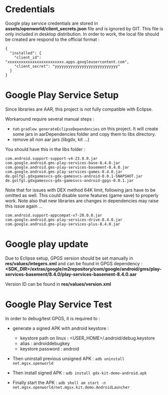 
# Credentials

Google play service credentials are stored in **assets/openworld/client_secrets.json** file and is
ignored by GIT. This file is only included in desktop distribution.
In order to work, the local file should be created are respond to the official format :

```
{
  "installed": {
    "client_id": "xxxxxxxxxxxxxxxxxxxxxxxxx.apps.googleusercontent.com",
    "client_secret": "yyyyyyyyyyyyyyyyyyyyyyyyyyyy"
  }
}
```
# Google Play Service Setup

Since libraries are AAR, this project is not fully compatible with Eclipse.

Workaround require several manual steps : 

* run `gradlew generateEclipseDependencies` on this project. It will create some jars in aarDependencies folder and copy them to libs directory.
* remove all non aar jars (libgdx, kit ...)

You should have this in the libs folder : 

```
com.android.support-support-v4-23.0.0.jar
com.google.android.gms-play-services-base-8.4.0.jar
com.google.android.gms-play-services-basement-8.4.0.jar
com.google.android.gms-play-services-games-8.4.0.jar
de.golfgl.gdxgamesvcs-gdx-gamesvcs-android-0.0.1-SNAPSHOT.jar
de.golfgl.gdxgamesvcs-gdx-gamesvcs-android-gpgs-0.0.1.jar
```

Note that for issues with DEX method 64K limit, following jars have to be omitted as well. This
could disable some features (game save) to properly work.
Note also that new libraries are changes in dependencies may raise this issue again ...

```
com.android.support-appcompat-v7-20.0.0.jar
com.google.android.gms-play-services-drive-8.4.0.jar
com.google.android.gms-play-services-plus-8.4.0.jar
```

# Google play update

Due to Eclipse setup, GPGS version should be set manually in **res/values/integers.xml** and can be found in GPGS dependency : **<SDK_DIR>/extras/google/m2repository/com/google/android/gms/play-services-basement/8.4.0/play-services-basement-8.4.0.aar**

Version ID can be found in **res/values/version.xml**

# Google Play Service Test

In order to debug/test GPGS, it is required to :

* generate a signed APK with android keystore :

    * keystore path on linux : <USER_HOME>/.android/debug.keystore
    * alias : androiddebugkey
    * keystore password : android
    
* Then uninstall previous unsigned APK : `adb uninstall net.mgsx.openworld`
* Then install signed APK : `adb install gdx-kit-demo-android.apk`
* Finally start the APK : `adb shell am start -n net.mgsx.openworld/net.mgsx.kit.demo.AndroidLauncher`

